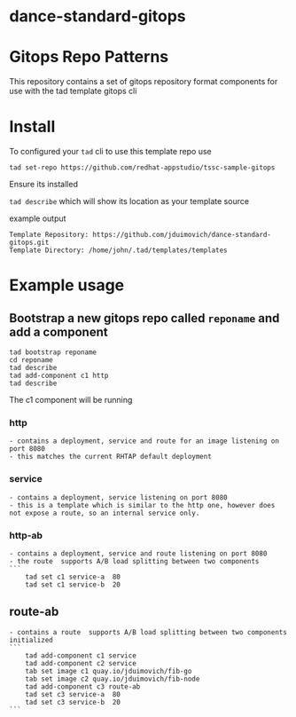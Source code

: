 # dance-standard-gitops

# Gitops Repo Patterns

This repository contains a set of gitops repository format components for use with the tad template gitops cli

# Install

To configured your `tad` cli to use this template repo use 

`tad set-repo https://github.com/redhat-appstudio/tssc-sample-gitops`

Ensure its installed 

`tad describe` which will show its location as your template source 


example output 
```
Template Repository: https://github.com/jduimovich/dance-standard-gitops.git
Template Directory: /home/john/.tad/templates/templates
```

# Example usage

## Bootstrap a new gitops repo called `reponame` and add a component

``` 
tad bootstrap reponame
cd reponame
tad describe
tad add-component c1 http
tad describe
```

The c1 component will be running 

### http 
    - contains a deployment, service and route for an image listening on port 8080
    - this matches the current RHTAP default deployment
    
### service 
    - contains a deployment, service listening on port 8080
    - this is a template which is similar to the http one, however does not expose a route, so an internal service only. 

### http-ab 
    - contains a deployment, service and route listening on port 8080
    - the route  supports A/B load splitting between two components 
    ```  
        tad set c1 service-a  80
        tad set c1 service-b  20 

## route-ab 
    - contains a route  supports A/B load splitting between two components initialized
    ```  
        tad add-component c1 service 
        tad add-component c2 service 
        tab set image c1 quay.io/jduimovich/fib-go
        tab set image c2 quay.io/jduimovich/fib-node
        tad add-component c3 route-ab
        tad set c3 service-a  80
        tad set c3 service-b  20
    ```

